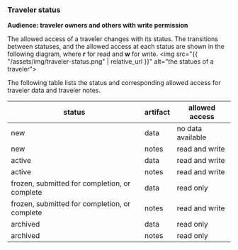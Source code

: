 ### Traveler status

**Audience: traveler owners and others with write permission**

The allowed access of a traveler changes with its status. The transitions
between statuses, and the allowed access at each status are shown in the
following diagram, where **r** for read and **w** for write.
<img src="{{ "/assets/img/traveler-status.png" | relative_url }}" alt="the statues of a traveler">

The following table lists the status and corresponding allowed access for
traveler data and traveler notes.

| status                                        | artifact | allowed access    |
| --------------------------------------------- | -------- | ----------------- |
| new                                           | data     | no data available |
| new                                           | notes    | read and write    |
| active                                        | data     | read and write    |
| active                                        | notes    | read and write    |
| frozen, submitted for completion, or complete | data     | read only         |
| frozen, submitted for completion, or complete | notes    | read and write    |
| archived                                      | data     | read only         |
| archived                                      | notes    | read only         |
